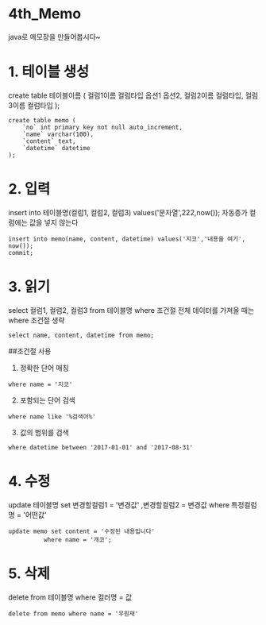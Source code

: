 # 4th_Memo
java로 메모장을 만들어봅시다~


# 1. 테이블 생성
create table 테이블이름 ( 
    컬럼1이름 컬럼타입 옵션1 옵션2,
    컬럼2이름 컬럼타입,
    컬럼3이름 컬럼타입
);
```
create table memo (
	`no` int primary key not null auto_increment,
    `name` varchar(100),
    `content` text,
    `datetime` datetime
);
```
# 2. 입력
 insert into 테이블명(컬럼1, 컬럼2, 컬럼3)
 values('문자열',222,now());
 자동증가 컬럼에는 값을 넣지 않는다
```
insert into memo(name, content, datetime) values('지코','내용을 여기', now());
commit;
```
# 3. 읽기
 select 컬럼1, 컬럼2, 컬럼3 from 테이블명 
  where 조건절
 전체 데이터를 가져올 때는 where 조건절 생략
```
select name, content, datetime from memo;
```
##조건절 사용 
 1. 정확한 단어 매칭
```
where name = '지코'
```
 2. 포함되는 단어 검색
```
where name like '%검색어%'
```
3. 값의 범위를 검색
```
where datetime between '2017-01-01' and '2017-08-31'
```

# 4. 수정 
 update 테이블명 set 변경할컬럼1 = '변경값'
                     ,변경할컬럼2 = 변경값
               where 특정컬럼명 = '어떤값'
```
update memo set content = '수정된 내용입니다'
          where name = '개코';
```
# 5. 삭제
 delete from 테이블명 where 컬러명 = 값
```
delete from memo where name = '우원재'
```
